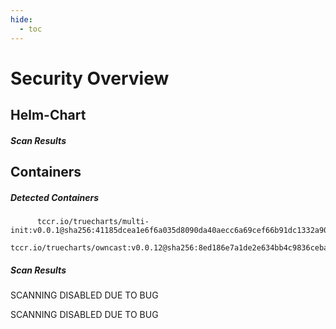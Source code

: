 ```yaml
---
hide:
  - toc
---
```


# Security Overview

<link href="https://truecharts.org/_static/trivy.css" type="text/css" rel="stylesheet" />

## Helm-Chart

##### Scan Results


## Containers

##### Detected Containers

          tccr.io/truecharts/multi-init:v0.0.1@sha256:41185dcea1e6f6a035d8090da40aecc6a69cef66b91dc1332a90c9d22861d367
          tccr.io/truecharts/owncast:v0.0.12@sha256:8ed186e7a1de2e634bb4c9836cebad74818f9b6e489f6ed782746452664da000

##### Scan Results

SCANNING DISABLED DUE TO BUG

SCANNING DISABLED DUE TO BUG
